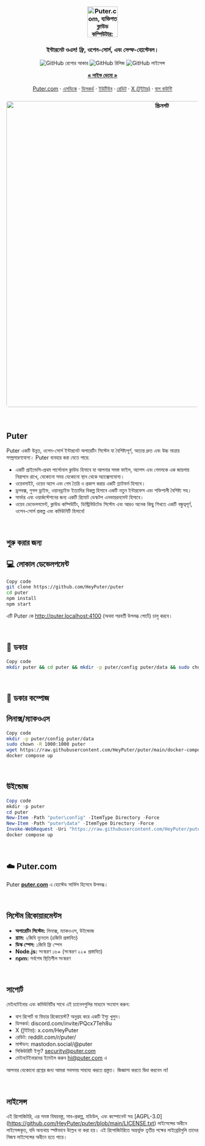 <h3 align="center"><img width="80" alt="Puter.com, ব্যক্তিগত ক্লাউড কম্পিউটার: আপনার সমস্ত ফাইল, অ্যাপস, এবং গেম এক জায়গায়, যেকোনো সময়, যেকোনো স্থান থেকে অ্যাক্সেসযোগ্য।" src="https://assets.puter.site/puter-logo.png"></h3>

<h3 align="center">ইন্টারনেট ওএস! ফ্রি, ওপেন-সোর্স, এবং সেল্ফ-হোস্টেবল।</h3>

<p align="center">
    <img alt="GitHub রেপোর আকার " src="https://img.shields.io/github/repo-size/HeyPuter/puter"> <img alt="GitHub রিলিজ" src="https://img.shields.io/github/v/release/HeyPuter/puter?label=latest%20version"> <img alt="GitHub লাইসেন্স" src="https://img.shields.io/github/license/HeyPuter/puter">
</p>

<p align="center">
    <a href="https://puter.com/"><strong>« লাইভ ডেমো »</strong></a>
    <br />
    <br />
    <a href="https://puter.com">Puter.com</a>
    ·
    <a href="https://docs.puter.com" target="_blank">এসডিকে</a>
    ·
    <a href="https://discord.com/invite/PQcx7Teh8u">ডিসকর্ড</a>
    ·
    <a href="https://www.youtube.com/@EricsPuterVideos">ইউটিউব</a>
    ·
    <a href="https://reddit.com/r/puter">রেডিট</a>
    ·
    <a href="https://twitter.com/HeyPuter">X (টুইটার)</a>
    ·
    <a href="https://hackerone.com/puter_h1b">বাগ বাউন্টি</a>
</p>

<h3 align="center"><img width="800" style="border-radius:5px;" alt="স্ক্রিনশট" src="https://assets.puter.site/puter.com-screenshot-3.webp"></h3>

<br/>

## Puter

Puter একটি উন্নত, ওপেন-সোর্স ইন্টারনেট অপারেটিং সিস্টেম যা বৈশিষ্ট্যপূর্ণ, অত্যন্ত দ্রুত এবং উচ্চ মাত্রায় সম্প্রসারণযোগ্য। Puter ব্যবহার করা যেতে পারে:

- একটি প্রাইভেসি-প্রথম পার্সোনাল ক্লাউড হিসাবে যা আপনার সমস্ত ফাইল, অ্যাপস এবং গেমসকে এক জায়গায় নিরাপদে রাখে, যেকোনো সময় যেকোনো স্থান থেকে অ্যাক্সেসযোগ্য।
- ওয়েবসাইট, ওয়েব অ্যাপ এবং গেম তৈরি ও প্রকাশ করার একটি প্ল্যাটফর্ম হিসাবে।
- ড্রপবক্স, গুগল ড্রাইভ, ওয়ানড্রাইভ ইত্যাদির বিকল্প হিসাবে একটি নতুন ইন্টারফেস এবং শক্তিশালী বৈশিষ্ট্য সহ।
- সার্ভার এবং ওয়ার্কস্টেশনের জন্য একটি রিমোট ডেস্কটপ এনভায়রনমেন্ট হিসাবে।
- ওয়েব ডেভেলপমেন্ট, ক্লাউড কম্পিউটিং, ডিস্ট্রিবিউটেড সিস্টেম এবং আরও অনেক কিছু শিখতে একটি বন্ধুত্বপূর্ণ, ওপেন-সোর্স প্রকল্প এবং কমিউনিটি হিসাবে!

<br/>

## শুরু করার জন্য

## 💻 লোকাল ডেভেলপমেন্ট

```bash
Copy code
git clone https://github.com/HeyPuter/puter
cd puter
npm install
npm start
```
এটি Puter কে http://puter.localhost:4100 (অথবা পরবর্তী উপলব্ধ পোর্টে) চালু করবে।

<br/>

## 🐳 ডকার

```bash
Copy code
mkdir puter && cd puter && mkdir -p puter/config puter/data && sudo chown -R 1000:1000 puter && docker run --rm -p 4100:4100 -v `pwd`/puter/config:/etc/puter -v `pwd`/puter/data:/var/puter  ghcr.io/heyputer/puter
```
<br/>

## 🐙 ডকার কম্পোজ

## লিনাক্স/ম্যাকওএস

```bash
Copy code
mkdir -p puter/config puter/data
sudo chown -R 1000:1000 puter
wget https://raw.githubusercontent.com/HeyPuter/puter/main/docker-compose.yml
docker compose up
```
<br/>

## উইন্ডোজ

```powershell
Copy code
mkdir -p puter
cd puter
New-Item -Path "puter\config" -ItemType Directory -Force
New-Item -Path "puter\data" -ItemType Directory -Force
Invoke-WebRequest -Uri "https://raw.githubusercontent.com/HeyPuter/puter/main/docker-compose.yml" -OutFile "docker-compose.yml"
docker compose up
```
<br/>

## ☁️ Puter.com
Puter [**puter.com**](https://puter.com) এ হোস্টেড সার্ভিস হিসেবে উপলব্ধ।

<br/>

## সিস্টেম রিকোয়ারমেন্টস

- **অপারেটিং সিস্টেম:** লিনাক্স, ম্যাকওএস, উইন্ডোজ
- **র‍্যাম:** ২জিবি ন্যূনতম (৪জিবি প্রস্তাবিত)
- **ডিস্ক স্পেস:** ১জিবি ফ্রি স্পেস
- **Node.js:** সংস্করণ ১৬+ (সংস্করণ ২২+ প্রস্তাবিত)
- **npm:** সর্বশেষ স্থিতিশীল সংস্করণ

<br/>

## সাপোর্ট

মেইনটেইনার এবং কমিউনিটির সাথে এই চ্যানেলগুলির মাধ্যমে সংযোগ করুন:

- বাগ রিপোর্ট বা ফিচার রিকোয়েস্ট? অনুগ্রহ করে একটি ইস্যু খুলুন।
- ডিসকর্ড: discord.com/invite/PQcx7Teh8u
- X (টুইটার): x.com/HeyPuter
- রেডিট: reddit.com/r/puter/
- মাস্টডন: mastodon.social/@puter
- সিকিউরিটি ইস্যু? security@puter.com
- মেইনটেইনারদের ইমেইল করুন hi@puter.com এ

আপনার যেকোনো প্রশ্নের জন্য আমরা সবসময় সাহায্য করতে প্রস্তুত। জিজ্ঞাসা করতে দ্বিধা করবেন না!

<br/>

## লাইসেন্স

এই রিপোজিটরি, এর সমস্ত বিষয়বস্তু, সাব-প্রকল্প, মডিউল, এবং কম্পোনেন্ট সহ [AGPL-3.0] (https://github.com/HeyPuter/puter/blob/main/LICENSE.txt) লাইসেন্সের অধীনে লাইসেন্সকৃত, যদি অন্যথায় স্পষ্টভাবে উল্লেখ না করা হয়। এই রিপোজিটরিতে অন্তর্ভুক্ত তৃতীয় পক্ষের লাইব্রেরিগুলি তাদের নিজস্ব লাইসেন্সের অধীনে হতে পারে।

<br/>